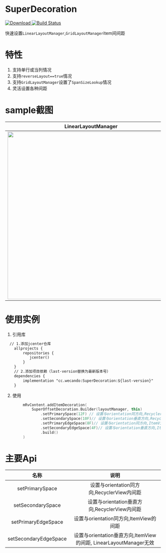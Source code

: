 # SuperDecoration
[ ![Download](https://api.bintray.com/packages/staticsadhu/android/SuperDecoration/images/download.svg?version=1.0.1) ](https://bintray.com/staticsadhu/android/SuperDecoration/1.0.1/link) [![Build Status](https://travis-ci.org/sh1tge/SuperDecoration.svg?branch=master)](https://travis-ci.org/sh1tge/SuperDecoration)

快速设置`LinearLayoutManager`,`GridLayoutManager`item间间距

# 特性
1. 支持单行或当列情况
2. 支持`reverseLayout==true`情况
3. 支持`GridLayoutManager`设置了`SpanSizeLookup`情况
4. 灵活设置各种间距


# sample截图

| LinearLayoutManager        |     normal GridLayoutManager      | GridLayoutManager with Span and reverseLayout   |
| :-------------: |:-------------:| :-------------:|
|<img src="http://blog.wecando.cc/image/20190701/FplFo6vP5gGbdJg-FRcomOFTc-Vy.png" width="540"/>|<img src="http://blog.wecando.cc/image/20190701/FoJW9iWBej5g7h-w0_c1U_pF-wmm.png" width="540"/>|<img src="http://blog.wecando.cc/image/20190701/FgMJJIIUzWEU7k4TpsezXdbeBMX8.png" width="540"/>|

# 使用实例

1. 引用库

```xml
  // 1.添加jcenter仓库
    allprojects {
        repositories {
           jcenter()
        }
    }
    // 2.添加项目依赖（last-version替换为最新版本号）
    dependencies {
        implementation "cc.wecando:SuperDecoration:${last-version}"
    }
```
2. 使用

```kotlin
        mRvContent.addItemDecoration(
            SuperOffsetDecoration.Builder(layoutManager, this)
                .setPrimarySpace(12F) // 设置与orientation同方向,RecyclerView内间距,orientation为vertical时, 表示 paddingTop,paddingBottom
                .setSecondarySpace(10F)// 设置与orientation垂直方向,RecyclerView内间距,orientation为vertical时, 表示 paddingLeft,paddingRight
                .setPrimaryEdgeSpace(8F)// 设置与orientation同方向,ItemView的间距
                .setSecondaryEdgeSpace(4F)// 设置与orientation垂直方向,ItemView的间距, LinearLayoutManager无效
                .build()
        )

```

# 主要Api

| 名称        |     说明      | 
| :-------------: |:-------------:|
|setPrimarySpace|  设置与orientation同方向,RecyclerView内间距|
|setSecondarySpace| 设置与orientation垂直方向,RecyclerView内间距|
|setPrimaryEdgeSpace| 设置与orientation同方向,ItemView的间距|
|setSecondaryEdgeSpace| 设置与orientation垂直方向,ItemView的间距, LinearLayoutManager无效|
